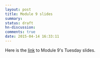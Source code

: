 ```yaml
---
layout: post
title: Module 9 slides
summary:
status: draft
hn-discussion:
comments: true
date: 2015-04-14 16:33:11
---
```


Here is the
[link](https://docs.google.com/a/usfca.edu/file/d/0B-5GjaosMAovNG5CV2tVYU5oeVk/edit?usp=drivesdk) to Module 9's Tuesday slides.
